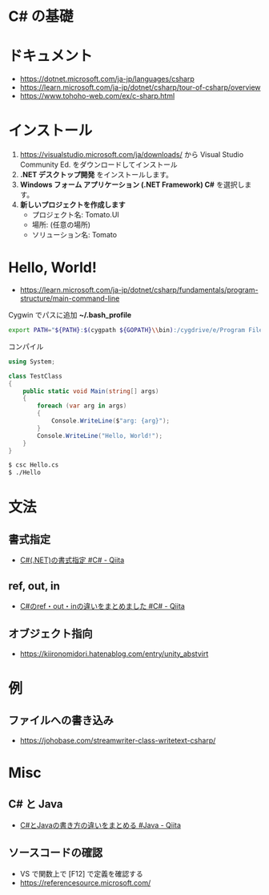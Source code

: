 # C# の基礎
# ドキュメント
- https://dotnet.microsoft.com/ja-jp/languages/csharp
- https://learn.microsoft.com/ja-jp/dotnet/csharp/tour-of-csharp/overview
- https://www.tohoho-web.com/ex/c-sharp.html
# インストール
1. https://visualstudio.microsoft.com/ja/downloads/ から Visual Studio Community Ed. をダウンロードしてインストール
2. **.NET デスクトップ開発** をインストールします。
3. **Windows フォーム アプリケーション (.NET Framework) C#** を選択します。
4. **新しいプロジェクトを作成します**
   - プロジェクト名: Tomato.UI
   - 場所: (任意の場所)
   - ソリューション名: Tomato
# Hello, World!
- https://learn.microsoft.com/ja-jp/dotnet/csharp/fundamentals/program-structure/main-command-line

Cygwin でパスに追加 **~/.bash_profile**

```bash
export PATH="${PATH}:$(cygpath ${GOPATH}\\bin):/cygdrive/e/Program Files/Microsoft Visual Studio/2022/Community/MSBuild/Current/Bin/Roslyn"
```

コンパイル

```C#
using System;

class TestClass
{
    public static void Main(string[] args)
    {
        foreach (var arg in args)
        {
            Console.WriteLine($"arg: {arg}");
        }
        Console.WriteLine("Hello, World!");
    }
}
```

```bash
$ csc Hello.cs
$ ./Hello
```

# 文法
## 書式指定
- [C#(.NET)の書式指定 #C# - Qiita](https://qiita.com/haruka_kotani/items/8d738e3fb76c6fdf0b3a)
## ref, out, in
- [C#のref・out・inの違いをまとめました #C# - Qiita](https://qiita.com/fksk36/items/dfa7e7e6ab40ecdd4ee8)
## オブジェクト指向
- https://kiironomidori.hatenablog.com/entry/unity_abstvirt
# 例
## ファイルへの書き込み
- https://johobase.com/streamwriter-class-writetext-csharp/
# Misc
## C# と Java
- [C#とJavaの書き方の違いをまとめる #Java - Qiita](https://qiita.com/yunomichawan/items/9c9e036383545a74ee6e)
## ソースコードの確認
- VS で関数上で [F12] で定義を確認する
- https://referencesource.microsoft.com/
